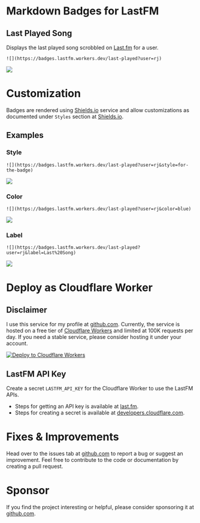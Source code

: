 # Markdown Badges for LastFM
## Last Played Song
Displays the last played song scrobbled on [Last.fm](https://www.last.fm) for a user.
```
![](https://badges.lastfm.workers.dev/last-played?user=rj)
```
![](https://badges.lastfm.workers.dev/last-played?user=rj)

# Customization
Badges are rendered using [Shields.io](https://shields.io/) service and allow customizations as documented under `Styles` section at [Shields.io](https://shields.io/).

## Examples

### Style
```
![](https://badges.lastfm.workers.dev/last-played?user=rj&style=for-the-badge)
```
![](https://badges.lastfm.workers.dev/last-played?user=rj&style=for-the-badge)

### Color
```
![](https://badges.lastfm.workers.dev/last-played?user=rj&color=blue)
```
![](https://badges.lastfm.workers.dev/last-played?user=rj&color=blue)

### Label
```
![](https://badges.lastfm.workers.dev/last-played?user=rj&label=Last%20Song)
```
![](https://badges.lastfm.workers.dev/last-played?user=rj&label=Last%20Song)

# Deploy as Cloudflare Worker
## Disclaimer
I use this service for my profile at [github.com](https://github.com/abskmj). Currently, the service is hosted on a free tier of [Cloudflare Workers](https://workers.cloudflare.com/) and limited at 100K requests per day. If you need a stable service, please consider hosting it under your account.

[![Deploy to Cloudflare Workers](https://deploy.workers.cloudflare.com/button)](https://deploy.workers.cloudflare.com/?url=https://github.com/abskmj/badges-lastfm)

## LastFM API Key
Create a secret `LASTFM_API_KEY` for the Cloudflare Worker to use the LastFM APIs.
- Steps for getting an API key is available at [last.fm](https://www.last.fm/api/authentication).
- Steps for creating a secret is available at [developers.cloudflare.com](https://developers.cloudflare.com/workers/reference/apis/environment-variables/#environment-variables). 

# Fixes & Improvements
Head over to the issues tab at [github.com](https://github.com/abskmj/badges-lastfm/issues) to report a bug or suggest an improvement. Feel free to contribute to the code or documentation by creating a pull request.

# Sponsor
If you find the project interesting or helpful, please consider sponsoring it at [github.com](https://github.com/abskmj/badges-lastfm).